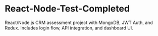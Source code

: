 # React-Node-Test-Completed
React/Node.js CRM assessment project with MongoDB, JWT Auth, and Redux. Includes login flow, API integration, and dashboard UI.

